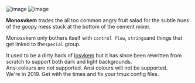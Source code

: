 ![image](https://i.imgur.com/v3dr8wr.png) ![image](https://i.imgur.com/amWsWJb.png)

**Monosvkem** trades the all too common angry fruit salad for the subtle hues
of the goopy mess stuck at the bottom of the cement mixer.

Monosvkem only bothers itself with `control flow`, `strings`and things that get
linked to the`special` group.

It used to be a dirty hack of
[Iosvkem](https://www.github.com/neutaaaaan/iosvkem) but it has since been
rewritten from scratch to support both dark and light backgrounds.  
Ansi colours are not supported. Ansi colours will not be supported.  
We're in 2019.
Get with the times and fix your tmux config files.

